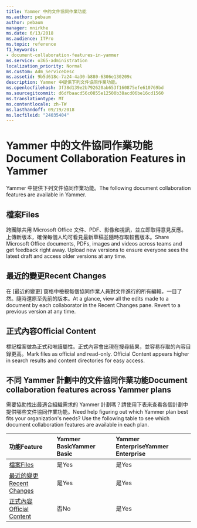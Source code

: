 ```yaml
---
title: Yammer 中的文件協同作業功能
ms.author: pebaum
author: pebaum
manager: mnirkhe
ms.date: 6/13/2018
ms.audience: ITPro
ms.topic: reference
f1_keywords:
- document-collaboration-features-in-yammer
ms.service: o365-administration
localization_priority: Normal
ms.custom: Adm_ServiceDesc
ms.assetid: 9b5d618c-7a24-4a30-b880-6306e130209c
description: Yammer 中提供下列文件協同作業功能。
ms.openlocfilehash: 3f38d139e2b792620ab653f160875efe610769bd
ms.sourcegitcommit: d6dfbaacd56c0855e12500b38acd06be16cd1560
ms.translationtype: MT
ms.contentlocale: zh-TW
ms.lasthandoff: 09/19/2018
ms.locfileid: "24035404"
---
```

# <a name="document-collaboration-features-in-yammer"></a><span data-ttu-id="bacc8-103">Yammer 中的文件協同作業功能</span><span class="sxs-lookup"><span data-stu-id="bacc8-103">Document Collaboration Features in Yammer</span></span>

<span data-ttu-id="bacc8-104">Yammer 中提供下列文件協同作業功能。</span><span class="sxs-lookup"><span data-stu-id="bacc8-104">The following document collaboration features are available in Yammer.</span></span>
  
## <a name="files"></a><span data-ttu-id="bacc8-105">檔案</span><span class="sxs-lookup"><span data-stu-id="bacc8-105">Files</span></span>
<span data-ttu-id="bacc8-106"><a name="bkmk_Files"> </a></span><span class="sxs-lookup"><span data-stu-id="bacc8-106"></span></span>

<span data-ttu-id="bacc8-p101">跨團隊共用 Microsoft Office 文件、PDF、影像和視訊，並立即取得意見反應。上傳新版本，確保每個人均可看見最新草稿並隨時存取較舊版本。</span><span class="sxs-lookup"><span data-stu-id="bacc8-p101">Share Microsoft Office documents, PDFs, images and videos across teams and get feedback right away. Upload new versions to ensure everyone sees the latest draft and access older versions at any time.</span></span>
  
## <a name="recent-changes"></a><span data-ttu-id="bacc8-109">最近的變更</span><span class="sxs-lookup"><span data-stu-id="bacc8-109">Recent Changes</span></span>
<span data-ttu-id="bacc8-110"><a name="bkmk_RecentChanges"> </a></span><span class="sxs-lookup"><span data-stu-id="bacc8-110"></span></span>

<span data-ttu-id="bacc8-p102">在 [最近的變更] 窗格中檢視每個協同作業人員對文件進行的所有編輯，一目了然。隨時還原至先前的版本。</span><span class="sxs-lookup"><span data-stu-id="bacc8-p102">At a glance, view all the edits made to a document by each collaborator in the Recent Changes pane. Revert to a previous version at any time.</span></span>
  
## <a name="official-content"></a><span data-ttu-id="bacc8-113">正式內容</span><span class="sxs-lookup"><span data-stu-id="bacc8-113">Official Content</span></span>
<span data-ttu-id="bacc8-114"><a name="bkmk_OfficialContent"> </a></span><span class="sxs-lookup"><span data-stu-id="bacc8-114"></span></span>

<span data-ttu-id="bacc8-p103">標記檔案做為正式和唯讀屬性。正式內容會出現在搜尋結果，並容易存取的內容目錄更高。</span><span class="sxs-lookup"><span data-stu-id="bacc8-p103">Mark files as official and read-only. Official Content appears higher in search results and content directories for easy access.</span></span>
  
## <a name="document-collaboration-features-across-yammer-plans"></a><span data-ttu-id="bacc8-117">不同 Yammer 計劃中的文件協同作業功能</span><span class="sxs-lookup"><span data-stu-id="bacc8-117">Document collaboration features across Yammer plans</span></span>
<span data-ttu-id="bacc8-118"><a name="bkmk_OfficialContent"> </a></span><span class="sxs-lookup"><span data-stu-id="bacc8-118"></span></span>

<span data-ttu-id="bacc8-p104">需要協助找出最適合組織需求的 Yammer 計劃嗎？請使用下表來查看各個計劃中提供哪些文件協同作業功能。</span><span class="sxs-lookup"><span data-stu-id="bacc8-p104">Need help figuring out which Yammer plan best fits your organization's needs? Use the following table to see which document collaboration features are available in each plan.</span></span>
  
|<span data-ttu-id="bacc8-121">**功能**</span><span class="sxs-lookup"><span data-stu-id="bacc8-121">**Feature**</span></span>|<span data-ttu-id="bacc8-122">**Yammer Basic**</span><span class="sxs-lookup"><span data-stu-id="bacc8-122">**Yammer Basic**</span></span>|<span data-ttu-id="bacc8-123">**Yammer Enterprise**</span><span class="sxs-lookup"><span data-stu-id="bacc8-123">**Yammer Enterprise**</span></span>|
|:-----|:-----|:-----|
|[<span data-ttu-id="bacc8-124">檔案</span><span class="sxs-lookup"><span data-stu-id="bacc8-124">Files</span></span>](document-collaboration-features-in-yammer.md#files) <br/> |<span data-ttu-id="bacc8-125">是</span><span class="sxs-lookup"><span data-stu-id="bacc8-125">Yes</span></span>  <br/> |<span data-ttu-id="bacc8-126">是</span><span class="sxs-lookup"><span data-stu-id="bacc8-126">Yes</span></span>  <br/> |
|[<span data-ttu-id="bacc8-127">最近的變更</span><span class="sxs-lookup"><span data-stu-id="bacc8-127">Recent Changes</span></span>](document-collaboration-features-in-yammer.md#recent-changes) <br/> |<span data-ttu-id="bacc8-128">是</span><span class="sxs-lookup"><span data-stu-id="bacc8-128">Yes</span></span>  <br/> |<span data-ttu-id="bacc8-129">是</span><span class="sxs-lookup"><span data-stu-id="bacc8-129">Yes</span></span>  <br/> |
|[<span data-ttu-id="bacc8-130">正式內容</span><span class="sxs-lookup"><span data-stu-id="bacc8-130">Official Content</span></span>](document-collaboration-features-in-yammer.md#official-content) <br/> |<span data-ttu-id="bacc8-131">否</span><span class="sxs-lookup"><span data-stu-id="bacc8-131">No</span></span>  <br/> |<span data-ttu-id="bacc8-132">是</span><span class="sxs-lookup"><span data-stu-id="bacc8-132">Yes</span></span>  <br/> |
   

